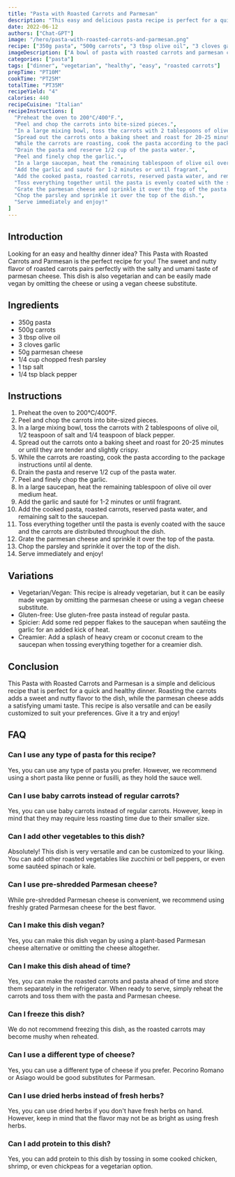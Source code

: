 ```yaml
---
title: "Pasta with Roasted Carrots and Parmesan"
description: "This easy and delicious pasta recipe is perfect for a quick and healthy dinner. Roasted carrots give a sweet and nutty flavor to the dish and the parmesan cheese adds a satisfying umami taste."
date: 2022-06-12
authors: ["Chat-GPT"]
image: "/hero/pasta-with-roasted-carrots-and-parmesan.png"
recipe: ["350g pasta", "500g carrots", "3 tbsp olive oil", "3 cloves garlic", "50g parmesan cheese", "1/4 cup chopped fresh parsley", "1 tsp salt", "1/4 tsp black pepper"]
imageDescription: ["A bowl of pasta with roasted carrots and parmesan cheese on top"]
categories: ["pasta"]
tags: ["dinner", "vegetarian", "healthy", "easy", "roasted carrots"]
prepTime: "PT10M"
cookTime: "PT25M"
totalTime: "PT35M"
recipeYield: "4"
calories: 440
recipeCuisine: "Italian"
recipeInstructions: [
  "Preheat the oven to 200°C/400°F.",
  "Peel and chop the carrots into bite-sized pieces.",
  "In a large mixing bowl, toss the carrots with 2 tablespoons of olive oil, 1/2 teaspoon of salt and 1/4 teaspoon of black pepper.",
  "Spread out the carrots onto a baking sheet and roast for 20-25 minutes or until they are tender and slightly crispy.",
  "While the carrots are roasting, cook the pasta according to the package instructions until al dente.",
  "Drain the pasta and reserve 1/2 cup of the pasta water.",
  "Peel and finely chop the garlic.",
  "In a large saucepan, heat the remaining tablespoon of olive oil over medium heat.",
  "Add the garlic and sauté for 1-2 minutes or until fragrant.",
  "Add the cooked pasta, roasted carrots, reserved pasta water, and remaining salt to the saucepan.",
  "Toss everything together until the pasta is evenly coated with the sauce and the carrots are distributed throughout the dish.",
  "Grate the parmesan cheese and sprinkle it over the top of the pasta.",
  "Chop the parsley and sprinkle it over the top of the dish.",
  "Serve immediately and enjoy!"
]
---
```


## Introduction

Looking for an easy and healthy dinner idea? This Pasta with Roasted Carrots and Parmesan is the perfect recipe for you! The sweet and nutty flavor of roasted carrots pairs perfectly with the salty and umami taste of parmesan cheese. This dish is also vegetarian and can be easily made vegan by omitting the cheese or using a vegan cheese substitute. 

## Ingredients

- 350g pasta
- 500g carrots
- 3 tbsp olive oil
- 3 cloves garlic
- 50g parmesan cheese
- 1/4 cup chopped fresh parsley
- 1 tsp salt
- 1/4 tsp black pepper

## Instructions

1. Preheat the oven to 200°C/400°F.
2. Peel and chop the carrots into bite-sized pieces.
3. In a large mixing bowl, toss the carrots with 2 tablespoons of olive oil, 1/2 teaspoon of salt and 1/4 teaspoon of black pepper.
4. Spread out the carrots onto a baking sheet and roast for 20-25 minutes or until they are tender and slightly crispy.
5. While the carrots are roasting, cook the pasta according to the package instructions until al dente.
6. Drain the pasta and reserve 1/2 cup of the pasta water.
7. Peel and finely chop the garlic.
8. In a large saucepan, heat the remaining tablespoon of olive oil over medium heat.
9. Add the garlic and sauté for 1-2 minutes or until fragrant.
10. Add the cooked pasta, roasted carrots, reserved pasta water, and remaining salt to the saucepan.
11. Toss everything together until the pasta is evenly coated with the sauce and the carrots are distributed throughout the dish.
12. Grate the parmesan cheese and sprinkle it over the top of the pasta.
13. Chop the parsley and sprinkle it over the top of the dish.
14. Serve immediately and enjoy!

## Variations

- Vegetarian/Vegan: This recipe is already vegetarian, but it can be easily made vegan by omitting the parmesan cheese or using a vegan cheese substitute.
- Gluten-free: Use gluten-free pasta instead of regular pasta.
- Spicier: Add some red pepper flakes to the saucepan when sautéing the garlic for an added kick of heat.
- Creamier: Add a splash of heavy cream or coconut cream to the saucepan when tossing everything together for a creamier dish.

## Conclusion

This Pasta with Roasted Carrots and Parmesan is a simple and delicious recipe that is perfect for a quick and healthy dinner. Roasting the carrots adds a sweet and nutty flavor to the dish, while the parmesan cheese adds a satisfying umami taste. This recipe is also versatile and can be easily customized to suit your preferences. Give it a try and enjoy!

## FAQ

### Can I use any type of pasta for this recipe?

Yes, you can use any type of pasta you prefer. However, we recommend using a short pasta like penne or fusilli, as they hold the sauce well.

### Can I use baby carrots instead of regular carrots?

Yes, you can use baby carrots instead of regular carrots. However, keep in mind that they may require less roasting time due to their smaller size.

### Can I add other vegetables to this dish?

Absolutely! This dish is very versatile and can be customized to your liking. You can add other roasted vegetables like zucchini or bell peppers, or even some sautéed spinach or kale.

### Can I use pre-shredded Parmesan cheese?

While pre-shredded Parmesan cheese is convenient, we recommend using freshly grated Parmesan cheese for the best flavor.

### Can I make this dish vegan?

Yes, you can make this dish vegan by using a plant-based Parmesan cheese alternative or omitting the cheese altogether.

### Can I make this dish ahead of time?

Yes, you can make the roasted carrots and pasta ahead of time and store them separately in the refrigerator. When ready to serve, simply reheat the carrots and toss them with the pasta and Parmesan cheese.

### Can I freeze this dish?

We do not recommend freezing this dish, as the roasted carrots may become mushy when reheated.

### Can I use a different type of cheese?

Yes, you can use a different type of cheese if you prefer. Pecorino Romano or Asiago would be good substitutes for Parmesan.

### Can I use dried herbs instead of fresh herbs?

Yes, you can use dried herbs if you don't have fresh herbs on hand. However, keep in mind that the flavor may not be as bright as using fresh herbs.

### Can I add protein to this dish?

Yes, you can add protein to this dish by tossing in some cooked chicken, shrimp, or even chickpeas for a vegetarian option.